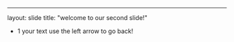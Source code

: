 ---

layout: slide
title: "welcome to our second slide!"
+ 1
your text
use the left arrow to go back!
